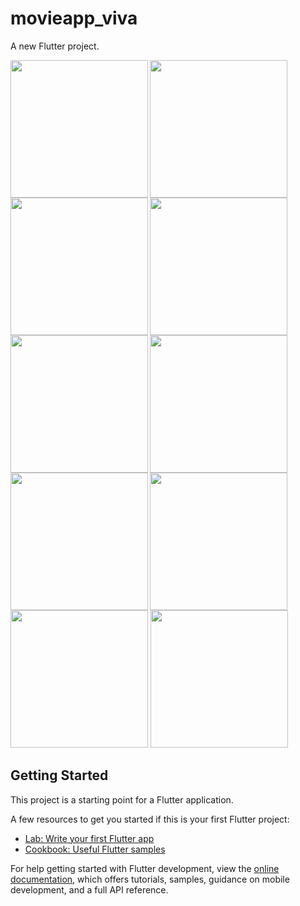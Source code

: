 # movieapp_viva

A new Flutter project.

<img align = "left" src ="https://github.com/shraddhagaudani/movieapp_viva/assets/122030732/9951cc7e-bd65-45b4-843a-94c64e2a414b" width ="220px">
<img align = "left" src ="https://github.com/shraddhagaudani/movieapp_viva/assets/122030732/005abd56-c015-45e9-8652-0a2282d0920e" width ="220px">
<img src ="https://github.com/shraddhagaudani/movieapp_viva/assets/122030732/45c415fe-26f3-4bbf-8f85-96a55db5f131" width ="220px">

<img align = "left" src ="https://github.com/shraddhagaudani/movieapp_viva/assets/122030732/4312fa14-52b6-45dc-b2ca-4fa87f0eea57" width ="220px">
<img align = "left" src ="https://github.com/shraddhagaudani/movieapp_viva/assets/122030732/938448af-fb51-4532-ae80-5c2412d94352" width ="220px">
<img src ="https://github.com/shraddhagaudani/movieapp_viva/assets/122030732/314f72b5-cec8-4442-85f0-cd01fd374fb1" width ="220px">

<img align = "left" src ="https://github.com/shraddhagaudani/movieapp_viva/assets/122030732/84b27a75-8e70-4681-bee2-cc7f58dffed6" width ="220px">
<img align = "left" src ="https://github.com/shraddhagaudani/movieapp_viva/assets/122030732/ff1e1c83-a800-4695-a78c-b2fb69c18b29" width ="220px">
<img src ="https://github.com/shraddhagaudani/movieapp_viva/assets/122030732/688dbbe1-e223-47c0-941e-8e0e6e965a7b" width ="220px">

<img align  src ="https://github.com/shraddhagaudani/movieapp_viva/assets/122030732/016abe09-17ba-4211-ae66-a88bfaae53d1" width ="220px">




## Getting Started


This project is a starting point for a Flutter application.

A few resources to get you started if this is your first Flutter project:

- [Lab: Write your first Flutter app](https://docs.flutter.dev/get-started/codelab)
- [Cookbook: Useful Flutter samples](https://docs.flutter.dev/cookbook)

For help getting started with Flutter development, view the
[online documentation](https://docs.flutter.dev/), which offers tutorials,
samples, guidance on mobile development, and a full API reference.
